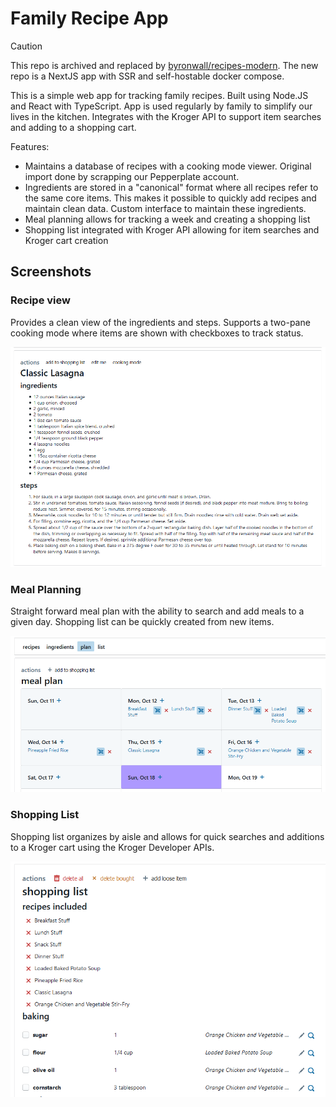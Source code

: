 # Family Recipe App

> [!CAUTION]
> This repo is archived and replaced by [byronwall/recipes-modern](https://github.com/byronwall/recipes-modern).  The new repo is a NextJS app with SSR and self-hostable docker compose.

This is a simple web app for tracking family recipes. Built using Node.JS and React with TypeScript. App is used regularly by family to simplify our lives in the kitchen. Integrates with the Kroger API to support item searches and adding to a shopping cart.

Features:

- Maintains a database of recipes with a cooking mode viewer. Original import done by scrapping our Pepperplate account.
- Ingredients are stored in a "canonical" format where all recipes refer to the same core items. This makes it possible to quickly add recipes and maintain clean data. Custom interface to maintain these ingredients.
- Meal planning allows for tracking a week and creating a shopping list
- Shopping list integrated with Kroger API allowing for item searches and Kroger cart creation

## Screenshots

### Recipe view

Provides a clean view of the ingredients and steps. Supports a two-pane cooking mode where items are shown with checkboxes to track status.

![Recipe view](/docs/recipe.png)

### Meal Planning

Straight forward meal plan with the ability to search and add meals to a given day. Shopping list can be quickly created from new items.

![Meal planning](/docs/meal_plan.png)

### Shopping List

Shopping list organizes by aisle and allows for quick searches and additions to a Kroger cart using the Kroger Developer APIs.

![Shopping list](/docs/shopping.png)
